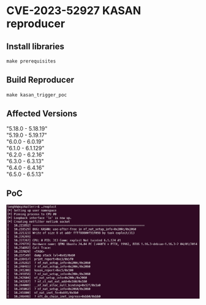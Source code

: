 # CVE-2023-52927 KASAN reproducer

## Install libraries

```
make prerequisites
```

## Build Reproducer

```
make kasan_trigger_poc
```

## Affected Versions

"5.18.0 - 5.18.19"\
"5.19.0 - 5.19.17"\
"6.0.0 - 6.0.19"\
"6.1.0 - 6.1.129"\
"6.2.0 - 6.2.16"\
"6.3.0 - 6.3.13"\
"6.4.0 - 6.4.16"\
"6.5.0 - 6.5.13"

## PoC

![kasan poc](./trigger_kasan.png)